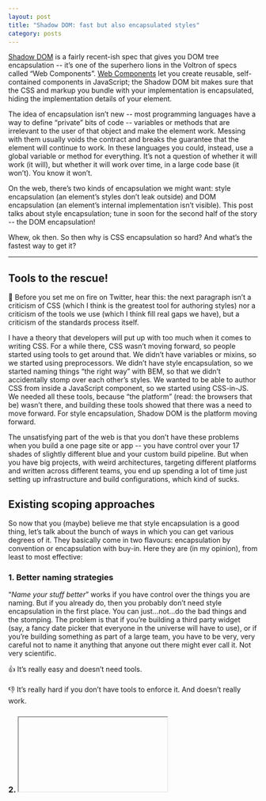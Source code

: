 ```yaml
---
layout: post
title: "Shadow DOM: fast but also encapsulated styles"
category: posts
---
```


[Shadow DOM](https://developers.google.com/web/fundamentals/getting-started/primers/shadowdom) is a fairly recent-ish spec that gives you DOM tree encapsulation -- it’s one of the superhero lions in the Voltron of specs called “Web Components”. [Web Components](https://www.webcomponents.org/introduction) let you create reusable, self-contained components in JavaScript; the Shadow DOM bit makes sure that the CSS and markup you bundle with your implementation is encapsulated, hiding the implementation details of your element.

The idea of encapsulation isn’t new -- most programming languages have a way to define “private” bits of code -- variables or methods that are irrelevant to the user of that object and make the element work. Messing with them usually voids the contract and breaks the guarantee that the element will continue to work. In these languages you could, instead, use a global variable or method for everything. It’s not a question of whether it will work (it will), but whether it will work over time, in a large code base (it won’t). You know it won’t.

On the web, there’s two kinds of encapsulation we might want: style encapsulation (an element’s styles don’t leak outside) and DOM encapsulation (an element’s internal implementation isn’t visible). This post talks about style encapsulation; tune in soon for the second half of the story -- the DOM encapsulation!

Whew, ok then. So then why is CSS encapsulation so hard? And what’s the fastest way to get it?

<hr>

## Tools to the rescue!

🙏 Before you set me on fire on Twitter, hear this: the next paragraph isn’t a criticism of CSS (which I think is the greatest tool for authoring styles) nor a criticism of the tools we use (which I think fill real gaps we have), but a criticism of the standards process itself.

I have a theory that developers will put up with too much when it comes to writing CSS. For a while there, CSS wasn’t moving forward, so people started using tools to get around that. We didn’t have variables or mixins, so we started using preprocessors. We didn’t have style encapsulation, so we started naming things “the right way” with BEM, so that we didn’t accidentally stomp over each other’s styles. We wanted to be able to author CSS from inside a JavaScript component, so we started using CSS-in-JS. We needed all these tools, because “the platform” (read: the browsers that be) wasn’t there, and building these tools showed that there was a need to move forward. For style encapsulation, Shadow DOM is the platform moving forward.

The unsatisfying part of the web is that you don’t have these problems when you build a one page site or app -- you have control over your 17 shades of slightly different blue and your custom build pipeline. But when you have big projects, with weird architectures, targeting different platforms and written across different teams, you end up spending a lot of time just setting up infrastructure and build configurations, which kind of sucks.
## Existing scoping approaches
So now that you (maybe) believe me that style encapsulation is a good thing, let’s talk about the bunch of ways in which you can get various degrees of it. They basically come in two flavours: encapsulation by convention or encapsulation with buy-in. Here they are (in my opinion), from least to most effective:
### 1. Better naming strategies
“_Name your stuff better_” works if you have control over the things you are naming. But if you already do, then you probably don’t need style encapsulation in the first place. You can just...not...do the bad things and the stomping. The problem is that if you’re building a third party widget (say, a fancy date picker that everyone in the universe will have to use), or if you’re building something as part of a large team, you have to be very, very careful not to name it anything that anyone out there might ever call it. Not very scientific.

<p class="chunk">
👍 It’s really easy and doesn’t need tools.<br><br>
👎 It’s really hard if you don’t have tools to enforce it. And doesn’t really work.
</p>

### 2. <iframe>
Ugh, you know it works. Iframes are this special magical portal that teleports any piece of HTML into your piece of HTML, while keeping it wrapped in a safety bubble. But you can’t resize them easily. Or scroll nicely. Or pretend they’re not a teleported piece of code wrapped in a safety bubble. I didn’t even have to doctor this screenshot, it’s real life:

<img alt="google search suggestions for 'iframes are'" src="/images/2017-08-11/iframes.png">

<p class="chunk">
👍 It’s the most encapsulation and abstraction you will ever get on the web.<br><br>
👎 It’s an iframe.
</p>

### 3. CSS modules
[CSS Modules](https://m.alphasights.com/css-evolution-from-css-sass-bem-css-modules-to-styled-components-d4c1da3a659b) are another approach to faking style encapsulation. It’s basically a smart way of automating BEM, so that you don’t have to worry about choosing the unique class names -- there’s a tool that does it for you! It works pretty well, since it prevents any potential name collisions you’ve had with BEM, but at the end of the day, it’s not _actually_ style encapsulation. There’s nothing stopping you from styling any bit of the DOM tree, which means it’s not a very satisfactory answer if you’re in the business of vending, or using, robust third party components.

### 4. CSS-in-JS
[CSS-in-JS](https://medium.freecodecamp.com/css-in-javascript-the-future-of-component-based-styling-70b161a79a32) is a new approach that lets you author CSS literally in JavaScript. Then, this JavaScript is basically transmogrified into a style, which means that that style is sort of encapsulated -- it’s local to that element, and hard to stomp over. There’s several ways to do this, some better than others:

#### Directly setting the style as an attribute

```
someElement.style.marginLeft = ‘20px’
```

This is the worst of all the worlds because the CSS parser can do way fewer optimizations and caching than if you used class names, for example (see [a benchmark](https://twitter.com/notwaldorf/status/859636431974739968)).

#### Embedding CSS style strings in your JS output

Something like `<div style=”...”>` is still pretty terrible for performance. Browsers (or at least Chrome), do a looooooot of string conversions in this case, which means it at least doubles your memory footprint, because the same string has to live both in V8 and Blink. Here’s what happens behind the scenes:

- Take the JS off the wire, in whatever encoding your page is in
- Turn it into whatever encoding V8 prefers, for super optimal memory compactness
- Scan the JavaScript string
- Parse the JavaScript string
- Turn it into an internal string for the DOM when you want to apply the styles
- Potentially re-encode it if you’re unlucky
- Take the internal string, pass it to Blink (string copies ahoy!)
- Blink passes it to the CSS parser, which turns it into styles

#### Compiling out your CSS

Like, into a separate resource, and then applying styles via classes. This works really well, since you’ve used the browser as it wanted to be used. In comparison to the previous case, for a regular `<style>` in a CSS stylesheet, the browser has the same string and just passes it around:

- Take the CSS off the wire into Blink
- Tokenize it
- Build a DOM tree with the string as a text node
- Parse the text node
- Pass it to the CSS parser, which turns it into styles

<p class="chunk">
👍 Managing a giant amount of styles is nice. Style encapsulation is nice. It works extremely well if you’re using a framework that works well with this.<br><br>
👎 There’s <a href="https://github.com/MicheleBertoli/css-in-js">a million</a> ways to do this, and it’s really overwhelming if you are new to it. This approach tends to also be married to a framework, which makes sharing components hard -- both the user and the author of a component need to agree on <b>both</b> the framework and the css-in-js style, which isn’t always possible.
</p>

### 4. Shadow DOM
This is a cheap move: you know this article is about the Shadow DOM, and I left it until the end because I obviously think it’s the best. Shadow DOM was literally built to solve the problem of style and DOM encapsulation. It does the same thing that `<input>` and `<video>` elements have been doing for years (hiding their dirty laundry) but in a way that browsers can optimize around.

The reason for that is that browsers have a special **style resolve** for Shadow DOM trees. Apart from being regular CSS that the browser already knows how to optimize, the CSS inside shadow DOM trees only applies inside that element. This means that changing a class name or style inside of a shadow root won’t affect everything outside it. Since you don’t have to consider the rest of the world, this means style resolution and application is much faster.

The same argument can be made for element authors -- since you know that everything inside of your element can’t leak outside, the implementation is much simpler. You don’t have to think about _the rest_ of the world. You only have to consider your element’s public API, and its implementation.  

Before you complain that using a Shadow DOM and Web Components means that it absolutely requires JavaScript: this is true. But if you’re in a big team, building the kind of big app where you’re looking to style encapsulation as a solution for your CSS bowl of spaghetti, I’m pretty sure you’re already using JavaScript. And the community has been exploring [solutions](https://github.com/skatejs/ssr) to server-side rendering Shadow DOM anyway. Tradeoffs be tradeoffs, and this seems like an easy one.

<p class="chunk">
👍 We’ve been complaining that nothing in CSS was helping with style encapsulation and this is <i>literally</i> the platform’s answer to that problem.<br><br>
👎 Because it’s a new spec, it’s suffering from some growing pains. On older browsers you need a <a href="https://github.com/webcomponents/shadycss">polyfill</a>. If you want reusable elements that are also highly customizable, this style encapsulation might get in the way right now. Thankfully, good people are already working on that. <a href="https://developer.mozilla.org/en-US/docs/Web/CSS/\-\-\*">Custom properties</a> are a new spec meant to address this, and the <a href="https://tabatkins.github.io/specs/css-shadow-parts/">new proposal</a> for theming custom elements is now an <a href="https://twitter.com/tabatkins/status/893376459091390464">editor's draft</a>!
</p>

<hr>

The zen of web development is a small page -- reusable components, not a lot of code, no wheels reinvented. Encapsulated styles are better for you as a developer (code can be simpler), and better for you as a platform (code can be faster). And without external tools or iframe nightmares, the only way to get this is Shadow DOM.
